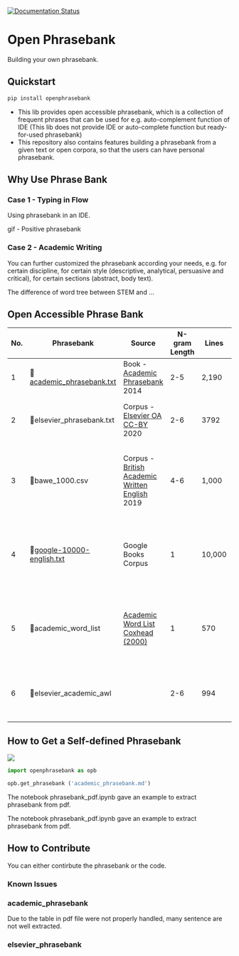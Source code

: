 
[![Documentation Status](https://readthedocs.org/projects/open-phrasebank/badge/?version=latest)](https://open-phrasebank.readthedocs.io/en/latest/?badge=latest)

# Open Phrasebank

Building your own phrasebank.

<!-- start quickstart -->

## Quickstart

```bash
pip install openphrasebank
```

- This lib provides open accessible phrasebank, which is a collection of frequent phrases that can be used for e.g. auto-complement function of IDE (This lib does not provide IDE or auto-complete function but ready-for-used phrasebank)
- This repository also contains features building a phrasebank from a given text or open corpora, so that the users can have personal phrasebank.

<!-- end quickstart -->

<!-- start why-use-phrase-bank -->
## Why Use Phrase Bank
  
### Case 1 - Typing in Flow


Using phrasebank in an IDE. 

gif - Positive phrasebank

### Case 2 - Academic Writing

You can further customized the phrasebank according your needs, e.g. for certain discipline, for certain style (descriptive, analytical, persuasive and critical), for certain sections (abstract, body text).

The difference of word tree between STEM and ...


<!-- end why-use-phrase-bank -->

<!-- start open-phrase-bank -->
## Open Accessible Phrase Bank


| No. | Phrasebank                                                                                                            | Source                                                                                                               | N-gram Length | Lines  | Comments                                                                |
| --- | --------------------------------------------------------------------------------------------------------------------- | -------------------------------------------------------------------------------------------------------------------- | ------------- | ------ | ----------------------------------------------------------------------- |
| 1   | 📍[academic_phrasebank.txt](https://github.com/liuh886/open_phrasebank/blob/main/academic_phrasebank.txt)               | Book - [Academic Phrasebank](https://github.com/liuh886/open_phrasebank/blob/main/data/Academic_Phrasebank.pdf) 2014 | 2-5           | 2,190  | Extract from pdf (Zhihao, 2024)                                         |
| 2   | 📍elsevier_phrasebank.txt                                                                                               | Corpus - [Elsevier OA CC-BY](https://elsevier.digitalcommonsdata.com/datasets/zm33cdndxs/2) 2020                     | 2-6           | 3792   | Extract by n-gram frequency (Zhihao, 2024)                              |
| 3   | 📍bawe_1000.csv                                                                                                         | Corpus - [British Academic Written English](https://app.sketchengine.eu/#dashboard?corpname=preloaded%2Fbawe2) 2019  | 4-6           | 1,000  | Due to inaccessible, only most frequent  1000 list here. (Zhihao, 2024) |
| 4   | 📍[google-10000-english.txt](https://github.com/first20hours/google-10000-english/blob/master/google-10000-english.txt) | Google Books Corpus                                                                                                  | 1             | 10,000 | The 10,000 most common English words from Google Books Corpus           |
| 5   | 📍academic_word_list                                                                                                    | [Academic Word List Coxhead (2000)](https://www.uefap.com/vocab/select/awl.htm)                                      | 1             | 570    | The 570 word for academic English (exclude frequent 2000 words)         |
| 6   | 📍elsevier_academic_awl                                                                                                 |                                                                                                                      | 2-6           | 994    | The Elsevier phrasebank that contains  AWL (Zhihao, 2024)               |

  
<!-- end open-phrase-bank -->

## How to Get a Self-defined Phrasebank

![](https://i.imgur.com/qssU2VP.png)

``` python
import openphrasebank as opb

opb.get_phrasebank ('academic_phrasebank.md')
```


The notebook phrasebank_pdf.ipynb gave an example to extract phrasebank from pdf.

The notebook phrasebank_pdf.ipynb gave an example to extract phrasebank from pdf.

  
## How to Contribute

You can either contirbute the phrasebank or the code. 

<!-- start issues -->
### Known Issues

### academic_phrasebank
Due to the table in pdf file were not properly handled, many sentence are not well extracted.

### elsevier_phrasebank

<!-- end issues -->